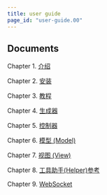 ```yaml
---
title: user guide
page_id: "user-guide.00"
---
```


## Documents

Chapter 1. [介绍](introduction/)

Chapter 2. [安装](install/)

Chapter 3. [教程](tutorial/)

Chapter 4. [生成器](generator/)

Chapter 5. [控制器](controller/)

Chapter 6. [模型 (Model)](model/)

Chapter 7. [视图 (View)](view/)

Chapter 8. [工具助手(Helper)参考](helper-reference/)

Chapter 9. [WebSocket](websocket/)

